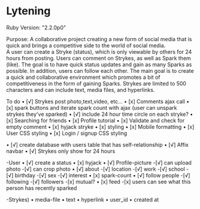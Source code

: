 # Lytening

Ruby Version: "2.2.0p0"

Purpose: A collaborative project creating a new form of social media that is
         quick and brings a competitive side to the world of social media.  
         A user can create a Stryke (status), which is only viewable by others
         for 24 hours from posting.  Users can comment on Strykes, as well as
         Spark them (like).  The goal is to have quick status updates and
         gain as many Sparks as possible.  In addition, users can follow each
         other.  The main goal is to create a quick and collaborative
         environment which promotes a bit of competitiveness in the form of
         gaining Sparks.  Strykes are limited to 500 characters and can include
         text, media files, and hyperlinks.

To do
  • [√] Strykes post photo,text,video, etc...
  • [x] Comments ajax call
  • [x] spark buttons and iterate spark count with ajax (user can unspark strykes they've sparked)
  • [√] include 24 hour time circle on each stryke?
  • [x] Searching for friends
  • [x] Profile tutorial
  • [x] Validate and check for empty comment
  • [x] hyjack stryke
  • [x] styling
  • [x] Mobile formatting
  • [x] User CSS styling
  • [x] Login / signup CSS styling

  • [√] create database with users table that has self-relationship
  • [√] Affix navbar
  • [√] Strykes only show for 24 hours


-User
  • [√] create a status
  • [x] hyjack
  • [√] Profile-picture
      -[√] can upload photo
      -[√] can crop photo
  • [√] about
      -[√] location
      -[√] work
      -[√] school
      -[√] birthday
      -[√] sex
      -[√] interest
  • [x] spark-count
  • [√] follow people
      -[√] following
      -[√] followers
      -[x] mutual?
  • [x] feed
      -[x] users can see what this person has recently sparked

-Strykes)
  • media-file
  • text
  • hyperlink
  • user_id
  • created at
